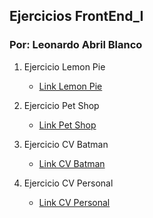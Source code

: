 ## Ejercicios FrontEnd_I

### Por: Leonardo Abril Blanco

1. Ejercicio Lemon Pie
    - [Link Lemon Pie](https://leonardoabril.github.io/FrontEnd_I/ROOT_LemonPie/)

2. Ejercicio Pet Shop
    - [Link Pet Shop](https://leonardoabril.github.io/FrontEnd_I/ROOT_PetShop/)

3. Ejercicio CV Batman
    - [Link CV Batman](https://leonardoabril.github.io/FrontEnd_I/ROOT_cvBatman/)

4. Ejercicio CV Personal
    - [Link CV Personal](https://leonardoabril.github.io/FrontEnd_I/ROOT_cvLeo/)
